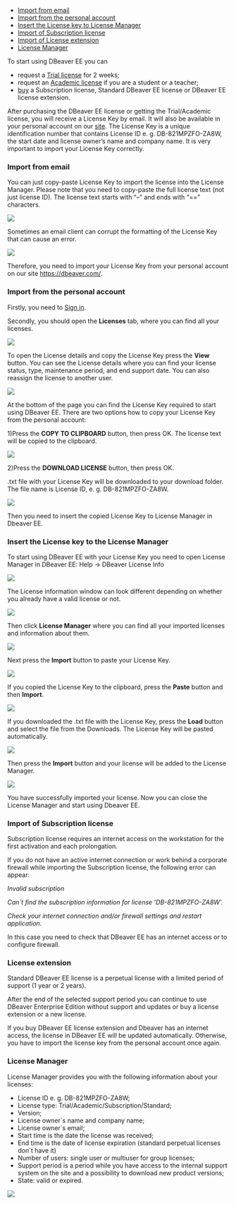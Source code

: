 * [Import from email](#import-from-email)
* [Import from the personal account](#import-from-the-personal-account)
* [Insert the License key to License Manager](#insert-the-license-key-to-license-manager)
* [Import of Subscription license](#import-of-subscription-license)
* [Import of License extension](#license-extension)
* [License Manager](#license-manager)

To start using DBeaver EE you can

* request a [Trial license](https://dbeaver.com/trial/) for 2 weeks;
* request an [Academic license](https://dbeaver.com/academic-license/) if you are a student or a teacher;
* [buy](https://dbeaver.com/buy/) a Subscription license, Standard DBeaver EE license or DBeaver EE license extension.

After purchasing the DBeaver EE license or getting the Trial/Academic license, you will receive a License Key by email. 
It will also be available in your personal account on our [site](https://dbeaver.com/).
The License Key is a unique identification number that contains License ID e. g. DB-821MPZFO-ZA8W, the start date and license owner’s name and company name. It is very important to import your License Key correctly.

### Import from email

You can just copy-paste License Key to import the license into the License Manager. Please note that you need to copy-paste the full license text (not just license ID). The license text starts with “–” and ends with “==” characters.

![](images/license/email.png)

Sometimes an email client can corrupt the formatting of the License Key that can cause an error.

![](images/license/formatting-error.png)

Therefore, you need to import your License Key from your personal account on our site https://dbeaver.com/.

### Import from the personal account

Firstly, you need to [Sign in](https://dbeaver.com/signin/).

Secondly, you should open the **Licenses** tab, where you can find all your licenses. 

![](images/license/tab-licenses.png)




To open the License details and copy the License Key press the **View** button. You can see the License details where you can find your license status, type, maintenance period, and end support date. You can also reassign the license to another user.




![](images/license/view-lic.png)

At the bottom of the page you can find the License Key required to start using DBeaver EE.
There are two options how to copy your License Key from the personal account:

1)Press the **COPY TO CLIPBOARD** button, then press OK. The license text will be copied to the clipboard.

![](images/license/copy.png)

2)Press the **DOWNLOAD LICENSE** button, then press OK. 

.txt file with your License Key will be downloaded to your download folder. The file name is License ID, e. g. DB-821MPZFO-ZA8W.

![](images/license/download.png)

Then you need to insert the copied License Key to License Manager in Dbeaver EE.

### Insert the License key to the License Manager

To start using DBeaver EE with your License Key you need to open License Manager in DBeaver EE:
Help -> DBeaver License Info

![](images/license/help.png)

The License information window can look different depending on whether you already have a valid license or not.

![](images/license/license-info.png)

Then click **License Manager** where you can find all your imported licenses and information about them.

![](images/license/lm.png)

Next press the **Import** button to paste your License Key.

![](images/license/import-license.png)

If you copied the License Key to the clipboard, press the **Paste** button and then **Import**. 

![](images/license/paste.png)

If you downloaded the .txt file with the License Key, press the **Load** button and select the file from the Downloads. The License Key will be pasted automatically.

![](images/license/load.png)

Then press the **Import** button and your license will be added to the License Manager.

![](images/license/lm-imported.png)

You have successfully imported your license. Now you can close the License Manager and start using Dbeaver EE.  

### Import of Subscription license

Subscription license requires an internet access on the workstation for the first activation and each prolongation.

If you do not have an active internet connection or work behind a corporate firewall while importing the Subscription license, the following error can appear:

*Invalid subscription*

*Can`t find the subscription information for license ‘DB-821MPZFO-ZA8W’.*

*Check your internet connection and/or firewall settings and restart application.*

In this case you need to check that DBeaver EE has an internet access or to configure firewall.

### License extension

Standard DBeaver EE license is a perpetual license with a limited period of support (1 year or 2 years). 

After the end of the selected support period you can continue to use DBeaver Enterprise Edition without support and updates or buy a license extension or a new license.

If you buy DBeaver EE license extension and Dbeaver has an internet access, the license in DBeaver EE will be updated automatically. Otherwise, you have to import the license key from the personal account once again.

### License Manager

License Manager provides you with the following information about your licenses:

* License ID e. g. DB-821MPZFO-ZA8W;
* License type: Trial/Academic/Subscription/Standard;
* Version;
* License owner`s name and company name;
* License owner`s email;
* Start time is the date the license was received;
* End time is the date of license expiration (standard perpetual licenses don`t have it)
* Number of users: single user or multiuser for group licenses;
* Support period is a period while you have access to the internal support system on the site and a possibility to download new product versions;
* State: valid or expired.

![](images/license/lm-imported.png)
